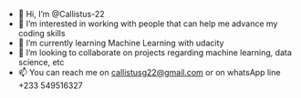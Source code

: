 - 👋 Hi, I’m @Callistus-22
- 👀 I’m interested in working with people that can help me advance my coding skills
- 🌱 I’m currently learning Machine Learning with udacity
- 💞️ I’m looking to collaborate on projects regarding machine learning, data science, etc
- 📫 You can reach me on callistusg22@gmail.com or on whatsApp line +233 549516327

<!---
Callistus-22/Callistus-22 is a ✨ special ✨ repository because its `README.md` (this file) appears on your GitHub profile.
You can click the Preview link to take a look at your changes.
--->
